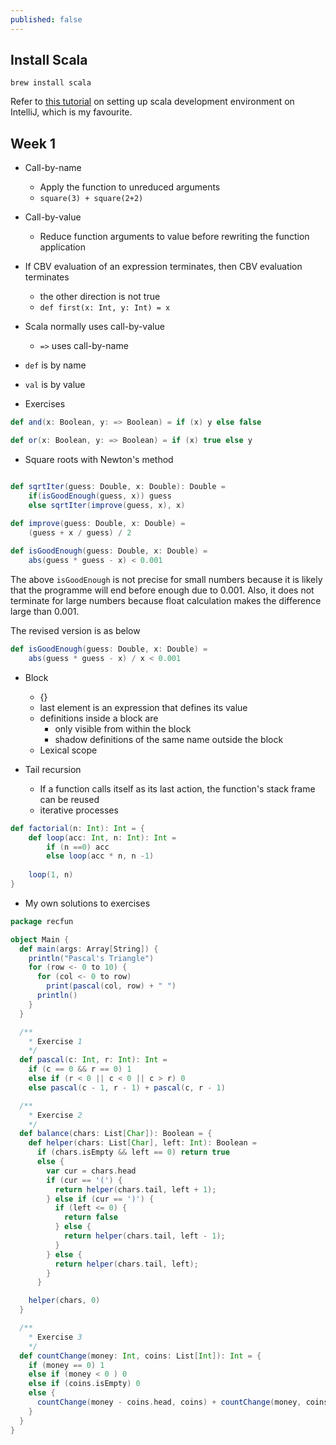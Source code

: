 ```yaml
---
published: false
---
```



## Install Scala


```
brew install scala
```

Refer to [this tutorial](https://www.jetbrains.com/help/idea/creating-and-running-your-scala-application.html) on setting up scala development environment on IntelliJ, which is my favourite. 


## Week 1

- Call-by-name
    - Apply the function to unreduced arguments
    - `square(3) + square(2+2)`
- Call-by-value
    - Reduce function arguments to value before rewriting the function application
- If CBV evaluation of an expression terminates, then CBV evaluation terminates
    - the other direction is not true
    - `def first(x: Int, y: Int) = x`
- Scala normally uses call-by-value
    - `=>` uses call-by-name
- `def` is by name
- `val` is by value

- Exercises

```scala
def and(x: Boolean, y: => Boolean) = if (x) y else false

def or(x: Boolean, y: => Boolean) = if (x) true else y
```

- Square roots with Newton's method
    
```scala

def sqrtIter(guess: Double, x: Double): Double = 
    if(isGoodEnough(guess, x)) guess
    else sqrtIter(improve(guess, x), x)

def improve(guess: Double, x: Double) = 
    (guess + x / guess) / 2
    
def isGoodEnough(guess: Double, x: Double) =
    abs(guess * guess - x) < 0.001

```

The above `isGoodEnough` is not precise for small numbers because it is likely that the programme will end before enough due to 0.001. Also, it does not terminate for large numbers because float calculation makes the difference large than 0.001.

The revised version is as below

```scala
def isGoodEnough(guess: Double, x: Double) =
    abs(guess * guess - x) / x < 0.001
```

- Block
    - {}
    - last element is an expression that defines its value
    - definitions inside a block are 
        - only visible from within the block
        - shadow definitions of the same name outside the block
    - Lexical scope

- Tail recursion
    - If a function calls itself as its last action, the function's stack frame can be reused
    - iterative processes
    
```scala
def factorial(n: Int): Int = {
    def loop(acc: Int, n: Int): Int = 
        if (n ==0) acc
        else loop(acc * n, n -1)
    
    loop(1, n)
}

```

- My own solutions to exercises
```scala
package recfun

object Main {
  def main(args: Array[String]) {
    println("Pascal's Triangle")
    for (row <- 0 to 10) {
      for (col <- 0 to row)
        print(pascal(col, row) + " ")
      println()
    }
  }

  /**
    * Exercise 1
    */
  def pascal(c: Int, r: Int): Int =
    if (c == 0 && r == 0) 1
    else if (r < 0 || c < 0 || c > r) 0
    else pascal(c - 1, r - 1) + pascal(c, r - 1)

  /**
    * Exercise 2
    */
  def balance(chars: List[Char]): Boolean = {
    def helper(chars: List[Char], left: Int): Boolean =
      if (chars.isEmpty && left == 0) return true
      else {
        var cur = chars.head
        if (cur == '(') {
          return helper(chars.tail, left + 1);
        } else if (cur == ')') {
          if (left <= 0) {
            return false
          } else {
            return helper(chars.tail, left - 1);
          }
        } else {
          return helper(chars.tail, left);
        }
      }

    helper(chars, 0)
  }

  /**
    * Exercise 3
    */
  def countChange(money: Int, coins: List[Int]): Int = {
    if (money == 0) 1
    else if (money < 0 ) 0
    else if (coins.isEmpty) 0
    else {
      countChange(money - coins.head, coins) + countChange(money, coins.tail)
    }
  }
}

```